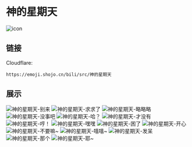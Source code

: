 # 神的星期天
![icon](https://emoji.shojo.cn/bili/src/神的星期天/icon.png)
## 链接
Cloudflare:
```
https://emoji.shojo.cn/bili/src/神的星期天
```
## 展示
![神的星期天-别来](https://emoji.shojo.cn/bili/src/神的星期天/神的星期天-别来.png)
![神的星期天-求求了](https://emoji.shojo.cn/bili/src/神的星期天/神的星期天-求求了.png)
![神的星期天-略略略](https://emoji.shojo.cn/bili/src/神的星期天/神的星期天-略略略.png)
![神的星期天-没事吧](https://emoji.shojo.cn/bili/src/神的星期天/神的星期天-没事吧.png)
![神的星期天-哈？](https://emoji.shojo.cn/bili/src/神的星期天/神的星期天-哈？.png)
![神的星期天-才没有](https://emoji.shojo.cn/bili/src/神的星期天/神的星期天-才没有.png)
![神的星期天-哼！](https://emoji.shojo.cn/bili/src/神的星期天/神的星期天-哼！.png)
![神的星期天-嘿嘿](https://emoji.shojo.cn/bili/src/神的星期天/神的星期天-嘿嘿.png)
![神的星期天-困了](https://emoji.shojo.cn/bili/src/神的星期天/神的星期天-困了.png)
![神的星期天-开心](https://emoji.shojo.cn/bili/src/神的星期天/神的星期天-开心.png)
![神的星期天-不要嘛~](https://emoji.shojo.cn/bili/src/神的星期天/神的星期天-不要嘛~.png)
![神的星期天-嘻嘻~](https://emoji.shojo.cn/bili/src/神的星期天/神的星期天-嘻嘻~.png)
![神的星期天-发呆](https://emoji.shojo.cn/bili/src/神的星期天/神的星期天-发呆.png)
![神的星期天-那个](https://emoji.shojo.cn/bili/src/神的星期天/神的星期天-那个.png)
![神的星期天-耶~](https://emoji.shojo.cn/bili/src/神的星期天/神的星期天-耶~.png)
